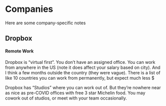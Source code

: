 # Companies

Here are some company-specific notes



## Dropbox

#### Remote Work

Dropbox is “virtual first”. You don’t have an assigned office. You can work from anywhere in the US (note it does affect your salary based on city). And I think a few months outside the country (they were vague). There is a list of like 10 countries you can work from permanently, but expect much less $

Dropbox has “Studios” where you can work out of. But they’re nowhere near as nice as pre-COVID offices with free 3 star Michelin food. You may cowork out of studios, or meet with your team occasionally.
